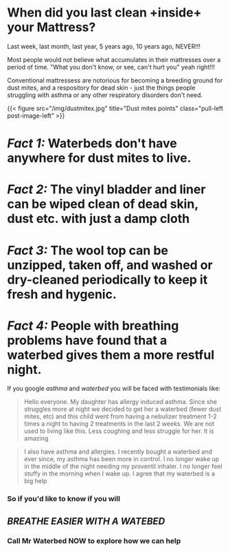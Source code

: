 # When did you last clean +inside+ your Mattress?
  
Last week, last month, last year, 5 years ago, 10 years ago, NEVER!!!

Most people would not believe what accumulates in their mattresses over a period of time.  "What you don't know, or see, can't hurt you" yeah right!!!

Conventional mattressess are notorious for becoming a breeding ground for dust mites, and a respository for dead skin - just the things people struggling with asthma or any other respiratory disorders don't need.

{{< figure src="/img/dustmitex.jpg" title="Dust mites points" class="pull-left post-image-left" >}}

# *Fact 1:* Waterbeds don't have anywhere for dust mites to live.
# *Fact 2:* The vinyl bladder and liner can be wiped clean of dead skin, dust etc. with just a damp cloth
# *Fact 3:* The wool top can be unzipped, taken off, and washed or dry-cleaned periodically to keep it fresh and hygenic.
# *Fact 4:* People with breathing problems have found that a waterbed gives them a more restful night.
  
If you google *_asthma_* and *_waterbed_* you will be faced with testimonials like:
    
> Hello everyone. My daughter has allergy induced asthma.  Since she struggles more at night we decided to get her a waterbed (fewer dust mites, etc) and this child went from having a nebulizer treatment 1-2 times a night to having 2 treatments in the last 2 weeks.  We are not used to living like this.  Less coughing and less struggle for her.  It is amazing

> I also have asthma and allergies.  I recently bought a waterbed and ever since, my asthma has been more in control.  I no longer wake up in the middle of the night needing my proventil inhaler.  I no longer feel stuffy in the morning when I wake up.  I agree that my waterbed is a big help
    
### So if you'd like to know if you will

## *BREATHE EASIER WITH A WATEBED*

### Call Mr Waterbed NOW to explore how we can help

